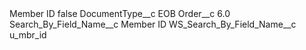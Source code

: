 <?xml version="1.0" encoding="UTF-8"?>
<CustomMetadata xmlns="http://soap.sforce.com/2006/04/metadata" xmlns:xsi="http://www.w3.org/2001/XMLSchema-instance" xmlns:xsd="http://www.w3.org/2001/XMLSchema">
    <label>Member ID</label>
    <protected>false</protected>
    <values>
        <field>DocumentType__c</field>
        <value xsi:type="xsd:string">EOB</value>
    </values>
    <values>
        <field>Order__c</field>
        <value xsi:type="xsd:double">6.0</value>
    </values>
    <values>
        <field>Search_By_Field_Name__c</field>
        <value xsi:type="xsd:string">Member ID</value>
    </values>
    <values>
        <field>WS_Search_By_Field_Name__c</field>
        <value xsi:type="xsd:string">u_mbr_id</value>
    </values>
</CustomMetadata>
